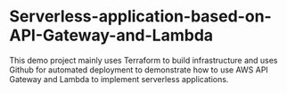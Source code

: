 # Serverless-application-based-on-API-Gateway-and-Lambda
This demo project mainly uses Terraform to build infrastructure and uses Github for automated deployment to demonstrate how to use AWS API Gateway and Lambda to implement serverless applications.
